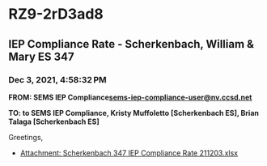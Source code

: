 # RZ9-2rD3ad8
## IEP Compliance Rate - Scherkenbach, William & Mary ES 347
### Dec 3, 2021, 4:58:32 PM
**FROM: SEMS IEP Compliance<sems-iep-compliance-user@nv.ccsd.net>**

**TO: to SEMS IEP Compliance, Kristy Muffoletto [Scherkenbach ES], Brian Talaga [Scherkenbach ES]**


Greetings,  





* [Attachment: Scherkenbach 347 IEP Compliance Rate 211203.xlsx](RZ9-2rD3ad8-attachment-1.xlsx)
